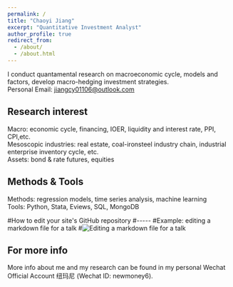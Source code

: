 ```yaml
---
permalink: /
title: "Chaoyi Jiang"
excerpt: "Quantitative Investment Analyst"
author_profile: true
redirect_from: 
  - /about/
  - /about.html
---
```


I conduct quantamental research on macroeconomic cycle, models and factors, develop macro-hedging investment strategies.    
Personal Email: jiangcy01106@outlook.com

Research interest
-----
Macro: economic cycle, financing, IOER, liquidity and interest rate, PPI, CPI,etc.  
Mesoscopic industries: real estate, coal-ironsteel industry chain, industrial enterprise inventory cycle, etc.  
Assets: bond & rate futures, equities

Methods & Tools
-----
Methods: regression models, time series analysis, machine learning    
Tools: Python, Stata, Eviews, SQL, MongoDB

#How to edit your site's GitHub repository
#----- 
#Example: editing a markdown file for a talk
#![Editing a markdown file for a talk](/images/editing-talk.png)

For more info
-----
More info about me and my research can be found in my personal Wechat Official Account 纽玛尼 (Wechat ID: newmoney6).   
